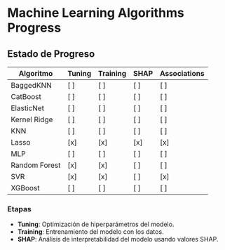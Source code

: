 # Machine Learning Algorithms Progress

## Estado de Progreso

| Algoritmo        | Tuning | Training | SHAP | Associations |
|------------------|--------|----------|------|--------------|
| BaggedKNN        | [ ]    | [ ]      | [ ]  | [ ]          |
| CatBoost         | [ ]    | [ ]      | [ ]  | [ ]          |
| ElasticNet       | [ ]    | [ ]      | [ ]  | [ ]          |
| Kernel Ridge     | [ ]    | [ ]      | [ ]  | [ ]          |
| KNN              | [ ]    | [ ]      | [ ]  | [ ]          |
| Lasso            | [x]    | [x]      | [x]  | [x]          |
| MLP              | [ ]    | [ ]      | [ ]  | [ ]          |
| Random Forest    | [x]    | [x]      | [ ]  | [ ]          |
| SVR              | [x]    | [x]      | [ ]  | [x]          |
| XGBoost          | [ ]    | [ ]      | [ ]  | [ ]          |

### Etapas

- **Tuning**: Optimización de hiperparámetros del modelo.
- **Training**: Entrenamiento del modelo con los datos.
- **SHAP**: Análisis de interpretabilidad del modelo usando valores SHAP.



